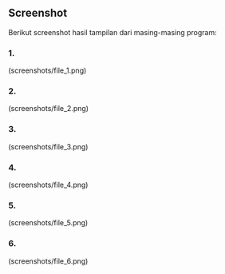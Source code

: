 ## Screenshot
Berikut screenshot hasil tampilan dari masing-masing program:

### 1.
(screenshots/file_1.png)

### 2.
(screenshots/file_2.png)

### 3.
(screenshots/file_3.png)

### 4.
(screenshots/file_4.png)

### 5.
(screenshots/file_5.png)

### 6.
(screenshots/file_6.png)
